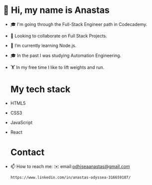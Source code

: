    
   
   # 👋 Hi, my name is Anastas
- 🎓 I'm going through the Full-Stack Engineer path in Codecademy.
- 👯 Looking to collaborate on Full Stack Projects.
- 🌱 I’m currently learning Node.js.
- 🎓 In the past I was studying Automation Engineering. 
- 🏋️ In my free time I like to lift weights and run.

   #  My tech stack
- HTML5
- CSS3
- JavaScript
- React

   # Contact  

- 📫 How to reach me: 
      ✉️ email:odhiseaanastas@gmail.com
      
      https://www.linkedin.com/in/anastas-odyssea-316659187/
     
     

     

